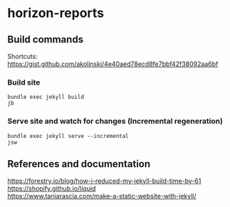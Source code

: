 # horizon-reports

## Build commands

Shortcuts: <a target="_blank" href="https://gist.github.com/akolinski/4e40aed78ecd8fe7bbf42f38092aa6bf">https://gist.github.com/akolinski/4e40aed78ecd8fe7bbf42f38092aa6bf</a>

### Build site
<code>bundle exec jekyll build</code><br>
<code>jb</code><br>

### Serve site and watch for changes (Incremental regeneration)
<code>bundle exec jekyll serve --incremental</code><br>
<code>jsw</code><br>

## References and documentation

<a target="_blank" href="https://forestry.io/blog/how-i-reduced-my-jekyll-build-time-by-61/">https://forestry.io/blog/how-i-reduced-my-jekyll-build-time-by-61</a><br>
<a target="_blank" href="https://shopify.github.io/liquid/">https://shopify.github.io/liquid</a><br>
<a target="_blank" href="https://www.taniarascia.com/make-a-static-website-with-jekyll/">https://www.taniarascia.com/make-a-static-website-with-jekyll/</a><br>


